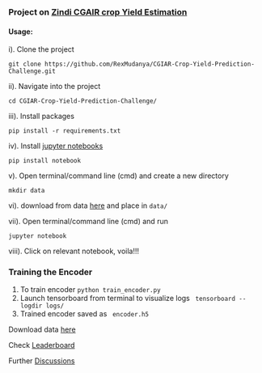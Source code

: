 ### Project on [Zindi CGAIR crop Yield Estimation](https://zindi.africa/competitions/cgiar-crop-yield-prediction-challenge)

#### Usage:

i). Clone the project

```commandline
git clone https://github.com/RexMudanya/CGIAR-Crop-Yield-Prediction-Challenge.git
```

ii). Navigate into the project 
```commandline
cd CGIAR-Crop-Yield-Prediction-Challenge/
```


iii). Install packages

```commandline
pip install -r requirements.txt
```

iv). Install [jupyter notebooks](https://jupyter.org/install)

```commandline
pip install notebook
```

v). Open terminal/command line (cmd) and create a new directory

```commandline
mkdir data
```

vi). download from data [here](https://zindi.africa/competitions/cgiar-crop-yield-prediction-challenge/data) and place in `data/`

vii). Open terminal/command line (cmd) and run 

```commandline
jupyter notebook
```

viii). Click on relevant notebook, voila!!!

### Training the Encoder

1. To train encoder `` python train_encoder.py ``
1. Launch tensorboard from terminal to visualize logs `` tensorboard --logdir logs/``
1. Trained encoder saved as `` encoder.h5``

Download data [here](https://zindi.africa/competitions/cgiar-crop-yield-prediction-challenge/data)

Check [Leaderboard](https://zindi.africa/competitions/cgiar-crop-yield-prediction-challenge/leaderboard)

Further [Discussions](https://zindi.africa/competitions/cgiar-crop-yield-prediction-challenge/leaderboard)